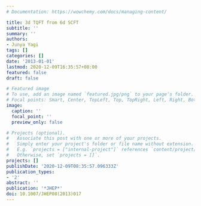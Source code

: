 ```yaml
---
# Documentation: https://wowchemy.com/docs/managing-content/

title: 3d TQFT from 6d SCFT
subtitle: ''
summary: ''
authors:
- Junya Yagi
tags: []
categories: []
date: '2013-01-01'
lastmod: 2020-12-09T16:35:57+08:00
featured: false
draft: false

# Featured image
# To use, add an image named `featured.jpg/png` to your page's folder.
# Focal points: Smart, Center, TopLeft, Top, TopRight, Left, Right, BottomLeft, Bottom, BottomRight.
image:
  caption: ''
  focal_point: ''
  preview_only: false

# Projects (optional).
#   Associate this post with one or more of your projects.
#   Simply enter your project's folder or file name without extension.
#   E.g. `projects = ["internal-project"]` references `content/project/deep-learning/index.md`.
#   Otherwise, set `projects = []`.
projects: []
publishDate: '2020-12-09T08:35:57.096333Z'
publication_types:
- '2'
abstract: ''
publication: '*JHEP*'
doi: 10.1007/JHEP08(2013)017
---
```

